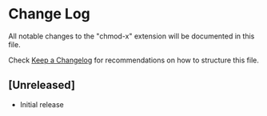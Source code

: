 # Change Log

All notable changes to the "chmod-x" extension will be documented in this file.

Check [Keep a Changelog](http://keepachangelog.com/) for recommendations on how to structure this file.

## [Unreleased]

- Initial release